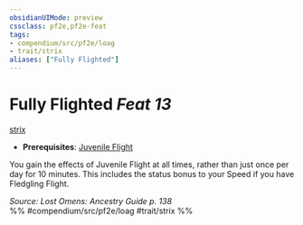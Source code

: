 ```yaml
---
obsidianUIMode: preview
cssclass: pf2e,pf2e-feat
tags:
- compendium/src/pf2e/loag
- trait/strix
aliases: ["Fully Flighted"]
---
```

# Fully Flighted  *Feat 13*  
[strix](rules/traits/strix-loag.md "Strix Ancestry & Heritage Trait")  

- **Prerequisites**: [Juvenile Flight](compendium/feats/juvenile-flight-loag.md)

You gain the effects of Juvenile Flight at all times, rather than just once per day for 10 minutes. This includes the status bonus to your Speed if you have Fledgling Flight.

*Source: Lost Omens: Ancestry Guide p. 138*  
%% #compendium/src/pf2e/loag #trait/strix %%